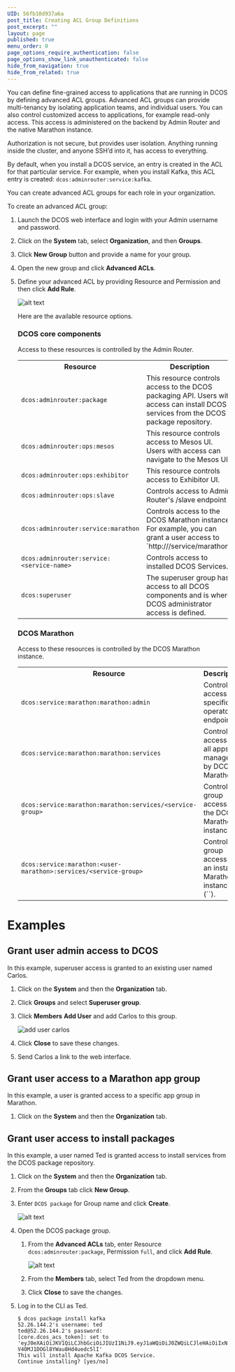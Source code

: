 ```yaml
---
UID: 56fb10d937a6a
post_title: Creating ACL Group Definitions
post_excerpt: ""
layout: page
published: true
menu_order: 0
page_options_require_authentication: false
page_options_show_link_unauthenticated: false
hide_from_navigation: true
hide_from_related: true
---
```

You can define fine-grained access to applications that are running in DCOS by defining advanced ACL groups. Advanced ACL groups can provide multi-tenancy by isolating application teams, and individual users. You can also control customized access to applications, for example read-only access. This access is administered on the backend by Admin Router and the native Marathon instance.

Authorization is not secure, but provides user isolation. Anything running inside the cluster, and anyone SSH’d into it, has access to everything.

By default, when you install a DCOS service, an entry is created in the ACL for that particular service. For example, when you install Kafka, this ACL entry is created: `dcos:adminrouter:service:kafka`.
    

You can create advanced ACL groups for each role in your organization. 

To create an advanced ACL group:

1.  Launch the DCOS web interface and login with your Admin username and password.

2.  Click on the **System** tab, select **Organization**, and then **Groups**.

3.  Click **New Group** button and provide a name for your group.

4.  Open the new group and click **Advanced ACLs**.

5.  Define your advanced ACL by providing Resource and Permission and then click **Add Rule**.

    ![alt text](/assets/images/auth-enable-advanced-acl.gif)
    
    Here are the available resource options.
    
    ### DCOS core components
    Access to these resources is controlled by the Admin Router.
    <p>
    <table class="table">
      <tr>
        <th>Resource</th>
        <th>Description</th>
        <th>Permission</th>
      </tr>
      <tr>
        <td><code>dcos:adminrouter:package</code></td>
        <td>This resource controls access to the DCOS packaging API. Users with access can install DCOS services from the DCOS package repository.</td>
        <td>full</td>
      </tr>
      <tr>
        <td><code>dcos:adminrouter:ops:mesos</code></td>
        <td>This resource controls access to Mesos UI. Users with access can navigate to the Mesos UI.</td>
        <td>full</td>
      </tr>
      <tr>
        <td><code>dcos:adminrouter:ops:exhibitor</code></td>
        <td>This resource controls access to Exhibitor UI.  </td>
        <td>full</td>
      </tr>
      <tr>
        <td><code>dcos:adminrouter:ops:slave</code></td>
        <td>Controls access to Admin Router's /slave endpoint</td>
        <td>full</td>
      </tr>
      <tr>
        <td><code>dcos:adminrouter:service:marathon</code></td>
        <td>Controls access to the DCOS Marathon instance. For example, you can grant a user access to `http://<public-master-IP>/service/marathon`.</td>
        <td>full</td>
      </tr>
      <tr>
              <td><code>dcos:adminrouter:service:&lt;service-name&gt;</code></td>
              <td>Controls access to installed DCOS Services.</td>
              <td>full</td>
            </tr>
      <tr>
      <td><code>dcos:superuser</code></td>
      <td>The superuser group has access to all DCOS components and is where DCOS administrator access is defined.</td>
      <td>full</td>
    </tr>
      <tr>
      </tr>
    </table>
    </p>
    <!-- For 1.9 *   `dcos:acs` - resources defined by the access control service. -->

    ### DCOS Marathon 
    Access to these resources is controlled by the DCOS Marathon instance.
    <p>
    <table class="table">
      <tr>
        <th>Resource</th>
        <th>Description</th>
        <th>Permission</th>
      </tr>
              <tr>
              <td><code>dcos:service:marathon:marathon:admin</code></td>
              <td>Control access to specific operator endpoints. <!-- What are these endpoints? --></td>
              <td>full</td>
            </tr>
      <tr>
        <td><code>dcos:service:marathon:marathon:services</code></td>
        <td>Controls access to all apps managed by DCOS Marathon.</td>
        <td>create, read, update, delete</td>
      </tr>         
      <tr>
        <td><code>dcos:service:marathon:marathon:services/&lt;service-group&gt;</code></td>
        <td>Controls group access to the DCOS Marathon instance.</td>
        <td>create, read, update, delete</td>
      </tr>
      <tr>
        <td><code>dcos:service:marathon:&lt;user-marathon&gt;:services/&lt;service-group&gt;</code></td>
        <td>Controls group access to an installed Marathon instance (`<user-marathon>`).</td>
        <td>create, read, update, delete</td>
      </tr>
    </table>
    </p>
            


# Examples 

## Grant user admin access to DCOS
In this example, superuser access is granted to an existing user named Carlos.

1.  Click on the **System** and then the **Organization** tab. 

1.  Click **Groups** and select **Superuser group**.

1.  Click **Members** **Add User** and add Carlos to this group.

    ![add user carlos](/assets/images/auth-enable-ex-superuser.gif)
    
1.  Click **Close** to save these changes.

1.  Send Carlos a link to the web interface.

## Grant user access to a Marathon app group
In this example, a user is granted access to a specific app group in Marathon.

1.  Click on the **System** and then the **Organization** tab.


## Grant user access to install packages
In this example, a user named Ted is granted access to install services from the DCOS package repository.

1.  Click on the **System** and then the **Organization** tab. 

1.  From the **Groups** tab click **New Group**. 

1.  Enter `DCOS package` for Group name and click **Create**.

    ![alt text](/assets/images/auth-enable-ex-package-user.gif)
    
1.  Open the DCOS package group. 

    1.  From the **Advanced ACLs** tab, enter Resource `dcos:adminrouter:package`, Permission `full`, and click **Add Rule**.

        ![alt text](/assets/images/auth-enable-ex-package-user2.gif)
            
    1.  From the **Members** tab, select Ted from the dropdown menu.
    
    1.  Click **Close** to save the changes.
    
1.  Log in to the CLI as Ted.

        $ dcos package install kafka
        52.26.144.2's username: ted
        ted@52.26.144.2's password: 
        [core.dcos_acs_token]: set to 'eyJ0eXAiOiJKV1QiLCJhbGciOiJIUzI1NiJ9.eyJ1aWQiOiJ0ZWQiLCJleHAiOiIxNDYwNDE1NjY0In0.IGk3OOPCpoEUTnaY-V4OMJ1DOGl8YWau8Hd4uedc5lI'
        This will install Apache Kafka DCOS Service.
        Continue installing? [yes/no]


 [1]: https://www.ietf.org/rfc/rfc3986.txt